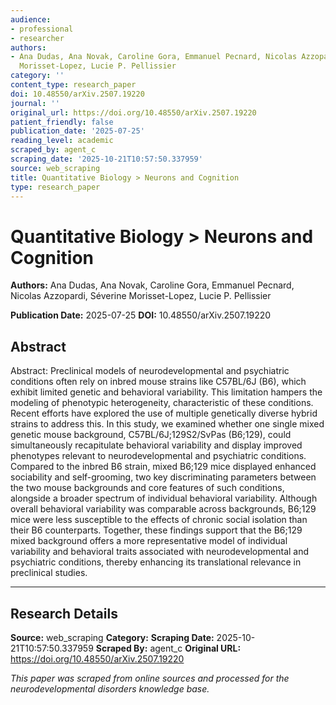 ```yaml
---
audience:
- professional
- researcher
authors:
- Ana Dudas, Ana Novak, Caroline Gora, Emmanuel Pecnard, Nicolas Azzopardi, Séverine
  Morisset-Lopez, Lucie P. Pellissier
category: ''
content_type: research_paper
doi: 10.48550/arXiv.2507.19220
journal: ''
original_url: https://doi.org/10.48550/arXiv.2507.19220
patient_friendly: false
publication_date: '2025-07-25'
reading_level: academic
scraped_by: agent_c
scraping_date: '2025-10-21T10:57:50.337959'
source: web_scraping
title: Quantitative Biology > Neurons and Cognition
type: research_paper
---
```

# Quantitative Biology > Neurons and Cognition

**Authors:** Ana Dudas, Ana Novak, Caroline Gora, Emmanuel Pecnard, Nicolas Azzopardi, Séverine Morisset-Lopez, Lucie P. Pellissier

**Publication Date:** 2025-07-25
**DOI:** 10.48550/arXiv.2507.19220

## Abstract

Abstract:
Preclinical models of neurodevelopmental and psychiatric conditions often rely on inbred mouse strains like C57BL/6J (B6), which exhibit limited genetic and behavioral variability. This limitation hampers the modeling of phenotypic heterogeneity, characteristic of these conditions. Recent efforts have explored the use of multiple genetically diverse hybrid strains to address this. In this study, we examined whether one single mixed genetic mouse background, C57BL/6J;129S2/SvPas (B6;129), could simultaneously recapitulate behavioral variability and display improved phenotypes relevant to neurodevelopmental and psychiatric conditions. Compared to the inbred B6 strain, mixed B6;129 mice displayed enhanced sociability and self-grooming, two key discriminating parameters between the two mouse backgrounds and core features of such conditions, alongside a broader spectrum of individual behavioral variability. Although overall behavioral variability was comparable across backgrounds, B6;129 mice were less susceptible to the effects of chronic social isolation than their B6 counterparts.  Together, these findings support that the B6;129 mixed background offers a more representative model of individual variability and behavioral traits associated with neurodevelopmental and psychiatric conditions, thereby enhancing its translational relevance in preclinical studies.

---

## Research Details

**Source:** web_scraping
**Category:** 
**Scraping Date:** 2025-10-21T10:57:50.337959
**Scraped By:** agent_c
**Original URL:** https://doi.org/10.48550/arXiv.2507.19220

*This paper was scraped from online sources and processed for the neurodevelopmental disorders knowledge base.*